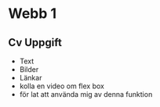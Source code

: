 # Webb 1

## Cv Uppgift

+ Text
+ Bilder 
+ Länkar
+ kolla en video om flex box
+ för lat att använda mig av denna funktion